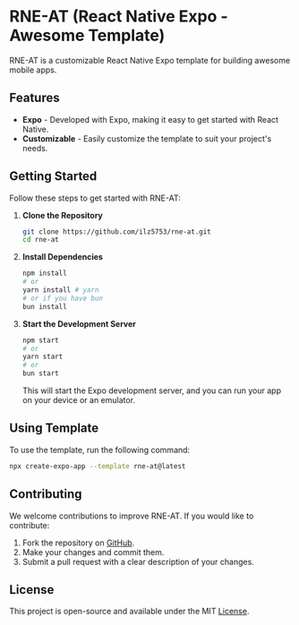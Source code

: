 # RNE-AT (React Native Expo - Awesome Template)

RNE-AT is a customizable React Native Expo template for building awesome mobile apps.

## Features

- **Expo** - Developed with Expo, making it easy to get started with React Native.
- **Customizable** - Easily customize the template to suit your project's needs.

## Getting Started

Follow these steps to get started with RNE-AT:

1. **Clone the Repository**

   ```sh
   git clone https://github.com/ilz5753/rne-at.git
   cd rne-at
   ```

2. **Install Dependencies**

   ```sh
   npm install
   # or
   yarn install # yarn
   # or if you have bun
   bun install

   ```

3. **Start the Development Server**
   ```sh
   npm start
   # or
   yarn start
   # or
   bun start
   ```
   This will start the Expo development server, and you can run your app on your device or an emulator.

## Using Template

To use the template, run the following command:

```sh
npx create-expo-app --template rne-at@latest
```

## Contributing

We welcome contributions to improve RNE-AT. If you would like to contribute:

1. Fork the repository on [GitHub](/).
2. Make your changes and commit them.
3. Submit a pull request with a clear description of your changes.

## License

This project is open-source and available under the MIT [License](/LICENSE).
